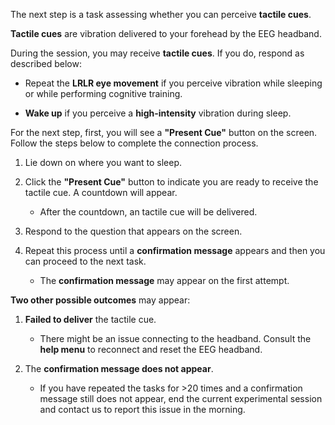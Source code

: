 The next step is a task assessing whether you can perceive **tactile cues**.

**Tactile cues** are vibration delivered to your forehead by the EEG headband.

During the session, you may receive **tactile cues**. If you do, respond as described below:

- Repeat the **LRLR eye movement** if you perceive vibration while sleeping or while performing cognitive training.

- **Wake up** if you perceive a **high-intensity** vibration during sleep.

For the next step, first, you will see a **"Present Cue"** button on the screen. Follow the steps below to complete the connection process.

1. Lie down on where you want to sleep.

2. Click the **"Present Cue"** button to indicate you are ready to receive the tactile cue. A countdown will appear.

    - After the countdown, an tactile cue will be delivered. 

3. Respond to the question that appears on the screen.

4. Repeat this process until a **confirmation message** appears and then you can proceed to the next task.

    - The **confirmation message** may appear on the first attempt.  

**Two other possible outcomes** may appear:  

1. **Failed to deliver** the tactile cue.

    - There might be an issue connecting to the headband. Consult the **help menu** to reconnect and reset the EEG headband.

2. The **confirmation message does not appear**.

    - If you have repeated the tasks for >20 times and a confirmation message still does not appear, end the current experimental session and contact us to report this issue in the morning.